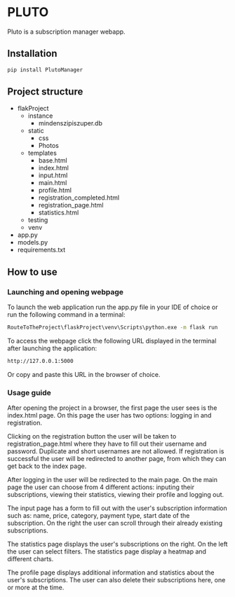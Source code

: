 # PLUTO
Pluto is a subscription manager webapp.

## Installation

```bash
pip install PlutoManager
```

## Project structure

- flakProject
    - instance
      - mindenszipiszuper.db
    - static
        - css
        - Photos
    - templates
        - base.html
        - index.html
        - input.html
        - main.html
        - profile.html
        - registration_completed.html
        - registration_page.html
        - statistics.html
  - testing
  - venv
- app.py
- models.py
- requirements.txt

## How to use

### Launching and opening webpage

To launch the web application run the app.py file in your IDE of choice or run the following command in a terminal:

```bash
RouteToTheProject\flaskProject\venv\Scripts\python.exe -m flask run
```

To access the webpage click the following URL displayed in the terminal after launching the application:

```bash
http://127.0.0.1:5000
```

Or copy and paste this URL in the browser of choice.

### Usage guide

After opening the project in a browser, the first page the user sees is the index.html page. On this page the user has two options: logging in and registration. 

Clicking on the registration button the user will be taken to registration_page.html where they have to fill out their username and password. Duplicate and short usernames are not allowed. If registration is successful the user will be redirected to another page, from which they can get back to the index page.

After logging in the user will be redirected to the main page. On the main page the user can choose from 4 different actions: inputing their subscriptions, viewing their statistics, viewing their profile and logging out. 

The input page has a form to fill out with the user's subscription information such as: name, price, category, payment type, start date of the subscription. On the right the user can scroll through their already existing subscriptions.

The statistics page displays the user's subscriptions on the right. On the left the user can select filters. The statistics page display a heatmap and different charts.

The profile page displays additional information and statistics about the user's subscriptions. The user can also delete their subscriptions here, one or more at the time. 





